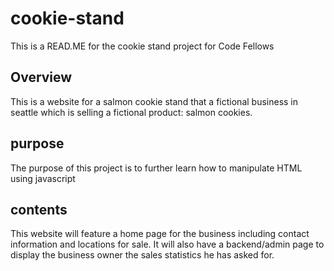# cookie-stand
This is a READ.ME for the cookie stand project for Code Fellows

## Overview

This is a website for a salmon cookie stand that a fictional business in seattle which is selling a fictional product: salmon cookies.

## purpose

The purpose of this project is to further learn how to manipulate HTML using javascript

## contents

This website will feature a home page for the business including contact information and locations for sale. It will also have a backend/admin page to display the business owner the sales statistics he has asked for.